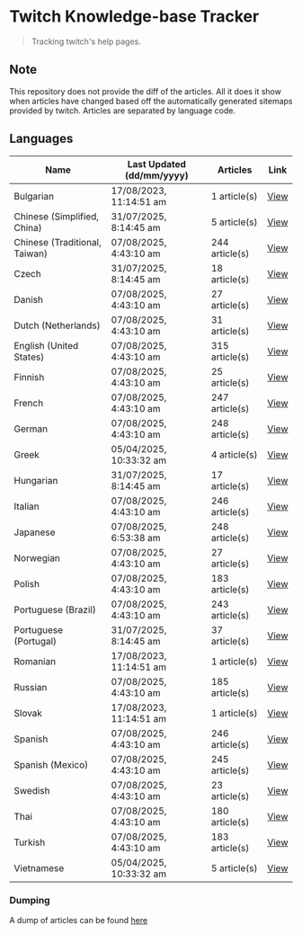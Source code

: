 # Twitch Knowledge-base Tracker
> Tracking twitch's help pages. 

## Note
This repository does not provide the diff of the articles. All it does it show when articles have changed based
off the automatically generated sitemaps provided by twitch. Articles are separated by language code.

## Languages

| Name                          | Last Updated (dd/mm/yyyy) | Articles       | Link                   |
|-------------------------------|---------------------------|----------------|------------------------|
| Bulgarian                     | 17/08/2023, 11:14:51 am   | 1 article(s)   | [View](docs/bg.md)     |
| Chinese (Simplified, China)   | 31/07/2025, 8:14:45 am    | 5 article(s)   | [View](docs/zh_CN.md)  |
| Chinese (Traditional, Taiwan) | 07/08/2025, 4:43:10 am    | 244 article(s) | [View](docs/zh_TW.md)  |
| Czech                         | 31/07/2025, 8:14:45 am    | 18 article(s)  | [View](docs/cs.md)     |
| Danish                        | 07/08/2025, 4:43:10 am    | 27 article(s)  | [View](docs/da.md)     |
| Dutch (Netherlands)           | 07/08/2025, 4:43:10 am    | 31 article(s)  | [View](docs/nl_NL.md)  |
| English (United States)       | 07/08/2025, 4:43:10 am    | 315 article(s) | [View](docs/en_US.md)  |
| Finnish                       | 07/08/2025, 4:43:10 am    | 25 article(s)  | [View](docs/fi.md)     |
| French                        | 07/08/2025, 4:43:10 am    | 247 article(s) | [View](docs/fr.md)     |
| German                        | 07/08/2025, 4:43:10 am    | 248 article(s) | [View](docs/de.md)     |
| Greek                         | 05/04/2025, 10:33:32 am   | 4 article(s)   | [View](docs/el.md)     |
| Hungarian                     | 31/07/2025, 8:14:45 am    | 17 article(s)  | [View](docs/hu.md)     |
| Italian                       | 07/08/2025, 4:43:10 am    | 246 article(s) | [View](docs/it.md)     |
| Japanese                      | 07/08/2025, 6:53:38 am    | 248 article(s) | [View](docs/ja.md)     |
| Norwegian                     | 07/08/2025, 4:43:10 am    | 27 article(s)  | [View](docs/no.md)     |
| Polish                        | 07/08/2025, 4:43:10 am    | 183 article(s) | [View](docs/pl.md)     |
| Portuguese (Brazil)           | 07/08/2025, 4:43:10 am    | 243 article(s) | [View](docs/pt_BR.md)  |
| Portuguese (Portugal)         | 31/07/2025, 8:14:45 am    | 37 article(s)  | [View](docs/pt_PT.md)  |
| Romanian                      | 17/08/2023, 11:14:51 am   | 1 article(s)   | [View](docs/ro.md)     |
| Russian                       | 07/08/2025, 4:43:10 am    | 185 article(s) | [View](docs/ru.md)     |
| Slovak                        | 17/08/2023, 11:14:51 am   | 1 article(s)   | [View](docs/sk.md)     |
| Spanish                       | 07/08/2025, 4:43:10 am    | 246 article(s) | [View](docs/es.md)     |
| Spanish (Mexico)              | 07/08/2025, 4:43:10 am    | 245 article(s) | [View](docs/es_MX.md)  |
| Swedish                       | 07/08/2025, 4:43:10 am    | 23 article(s)  | [View](docs/sv.md)     |
| Thai                          | 07/08/2025, 4:43:10 am    | 180 article(s) | [View](docs/th.md)     |
| Turkish                       | 07/08/2025, 4:43:10 am    | 183 article(s) | [View](docs/tr.md)     |
| Vietnamese                    | 05/04/2025, 10:33:32 am   | 5 article(s)   | [View](docs/vi.md)     |

### Dumping
A dump of articles can be found [here](docs/RAW.md)